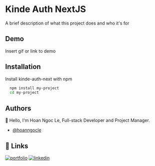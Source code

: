 # Kinde Auth NextJS

A brief description of what this project does and who it's for

## Demo

Insert gif or link to demo

## Installation

Install kinde-auth-next with npm

```bash
  npm install my-project
  cd my-project
```

## Authors

👋 Hello, I'm Hoan Ngoc Le, Full-stack Developer and Project Manager.

-   [@hoanngocle](https://github.com/hoanngocle)

## 🔗 Links

[![portfolio](https://img.shields.io/badge/my_portfolio-000?style=for-the-badge&logo=ko-fi&logoColor=white)](https://my-portfolio-roan-xi-18.vercel.app/)
[![linkedin](https://img.shields.io/badge/linkedin-0A66C2?style=for-the-badge&logo=linkedin&logoColor=white)](hhttps://www.linkedin.com/in/hoan-ngoc-le/)
